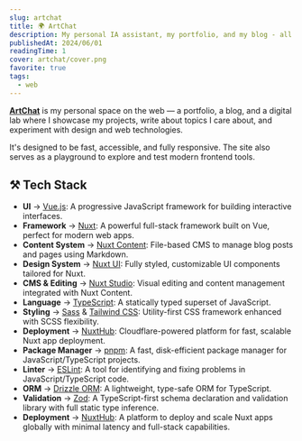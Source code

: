 ```yaml
---
slug: artchat
title: 🌍 ArtChat
description: My personal IA assistant, my portfolio, and my blog - all in one
publishedAt: 2024/06/01
readingTime: 1
cover: artchat/cover.png
favorite: true
tags:
  - web
---
```


[**ArtChat**](https://go.arthurdanjou.fr/website) is my personal space on the web — a portfolio, a blog, and a digital lab where I showcase my projects, write about topics I care about, and experiment with design and web technologies.

It's designed to be fast, accessible, and fully responsive. The site also serves as a playground to explore and test modern frontend tools.

## ⚒️ Tech Stack

- **UI** → [Vue.js](https://vuejs.org/): A progressive JavaScript framework for building interactive interfaces.
- **Framework** → [Nuxt](https://nuxt.com/): A powerful full-stack framework built on Vue, perfect for modern web apps.
- **Content System** → [Nuxt Content](https://content.nuxtjs.org/): File-based CMS to manage blog posts and pages using Markdown.
- **Design System** → [Nuxt UI](https://nuxtui.com/): Fully styled, customizable UI components tailored for Nuxt.
- **CMS & Editing** → [Nuxt Studio](https://nuxt.studio): Visual editing and content management integrated with Nuxt Content.
- **Language** → [TypeScript](https://www.typescriptlang.org/): A statically typed superset of JavaScript.
- **Styling** → [Sass](https://sass-lang.com/) & [Tailwind CSS](https://tailwindcss.com/): Utility-first CSS framework enhanced with SCSS flexibility.
- **Deployment** → [NuxtHub](https://hub.nuxt.com/): Cloudflare-powered platform for fast, scalable Nuxt app deployment.
- **Package Manager** → [pnpm](https://pnpm.io/): A fast, disk-efficient package manager for JavaScript/TypeScript projects.
- **Linter** → [ESLint](https://eslint.org/): A tool for identifying and fixing problems in JavaScript/TypeScript code.
- **ORM** → [Drizzle ORM](https://orm.drizzle.team/): A lightweight, type-safe ORM for TypeScript.
- **Validation** → [Zod](https://zod.dev/): A TypeScript-first schema declaration and validation library with full static type inference.
- **Deployment** → [NuxtHub](https://hub.nuxt.com/): A platform to deploy and scale Nuxt apps globally with minimal latency and full-stack capabilities.
